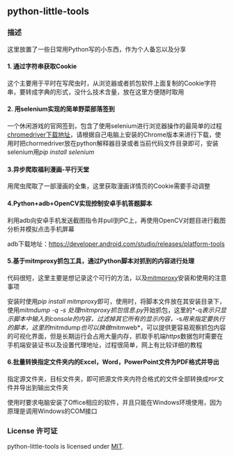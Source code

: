 ## python-little-tools

### 描述

这里放置了一些日常用Python写的小东西，作为个人备忘以及分享

#### 1. 通过字符串获取Cookie

这个主要用于平时在写爬虫时，从浏览器或者抓包软件上面复制的Cookie字符串，要转成字典的形式，没什么技术含量，放在这里方便随时取用

#### 2. 用selenium实现的简单野菜部落签到

一个休闲游戏的官网签到，包含了使用selenium进行浏览器操作的最简单的过程
[chromedriver下载地址](https://chromedriver.chromium.org/downloads)，请根据自己电脑上安装的Chrome版本来进行下载，使用时把chormedriver放在python解释器目录或者当前代码文件目录即可，安装selenium用*pip install selenium*

#### 3.异步爬取福利漫画-平行天堂

用爬虫爬取了一部漫画的全集，这里获取漫画详情页的Cookie需要手动调整

#### 4.Python+adb+OpenCV实现控制安卓手机答题脚本

利用adb向安卓手机发送截图指令并pull到PC上，再使用OpenCV对题目进行截图分析并模拟点击手机屏幕

adb下载地址：https://developer.android.com/studio/releases/platform-tools

#### 5.基于mitmproxy抓包工具，通过Python脚本对抓到的内容进行处理

代码很短，这里主要是想记录这个可行的方法，以及[mitmproxy](https://github.com/mitmproxy/mitmproxy)安装和使用的注意事项

安装时使用*pip install mitmproxy*即可，使用时，将脚本文件放在其安装目录下，使用*mitmdump -q -s 处理mitmproxy抓包信息.py*开始抓包，这里的*-q*表示只显示脚本中输入到console的内容，过滤掉其它所有的显示内容，*-s*用来指定要执行的脚本，这里的*mitmdump*也可以换做*mitmweb*，可以提供更容易观察抓包内容的可视化界面，但是长期运行会占用大量内存，抓取手机端*https*数据包时需要在手机端安装证书以及设置代理地址，过程很简单，网上有比较详细的教程

#### 6.批量转换指定文件夹内的Excel，Word，PowerPoint文件为PDF格式并导出

指定源文件夹，目标文件夹，即可把源文件夹内符合格式的文件全部转换成`PDF`文件并导出到输出文件夹

使用时要求电脑安装了Office相应的软件，并且只能在Windows环境使用，因为原理是调用Windows的COM接口

### License 许可证

python-little-tools is licensed under [MIT](https://github.com/xukimseven/HardCandy-Jekyll/blob/master/LICENSE).